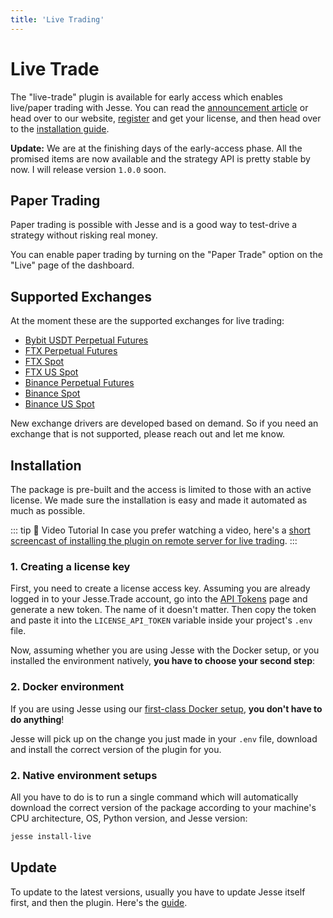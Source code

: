 ```yaml
---
title: 'Live Trading'
---
```


# Live Trade

The "live-trade" plugin is available for early access which enables live/paper trading with Jesse. You can read the [announcement article](https://jesse.trade/blog/news/the-live-trade-plugin-is-open-for-early-access) or head over to our website, [register](https://jesse.trade/register) and get your license, and then head over to the [installation guide](/docs/livetrade.html#installation). 

**Update:** We are at the finishing days of the early-access phase. All the promised items are now available and the strategy API is pretty stable by now. I will release version `1.0.0` soon.

## Paper Trading

Paper trading is possible with Jesse and is a good way to test-drive a strategy without risking real money. 

You can enable paper trading by turning on the "Paper Trade" option on the "Live" page of the dashboard. 

## Supported Exchanges

At the moment these are the supported exchanges for live trading:

- [Bybit USDT Perpetual Futures](https://jesse.trade/bybit)
- [FTX Perpetual Futures](https://ftx.com/trade/BTC-PERP)
- [FTX Spot](https://ftx.com/trade/BTC/USD)
- [FTX US Spot](https://ftx.us/trade/BTC/USD)
- [Binance Perpetual Futures](https://www.binance.com/en/futures/BTCUSDT)
- [Binance Spot](https://www.binance.com/en/trade/BTC_USDT?theme=dark&type=spot)
- [Binance US Spot](https://www.binance.us)

New exchange drivers are developed based on demand. So if you need an exchange that is not supported, please reach out and let me know. 

## Installation
The package is pre-built and the access is limited to those with an active license. We made sure the installation is easy and made it automated as much as possible.

::: tip 🎥 Video Tutorial
In case you prefer watching a video, here's a [short screencast of installing the plugin on remote server for live trading](https://www.youtube.com/watch?v=cUNX5FAVVYo).
:::

### 1. Creating a license key
First, you need to create a license access key. Assuming you are already logged in to your Jesse.Trade account, go into the [API Tokens](https://jesse.trade/user/api-tokens) page and generate a new token. The name of it doesn't matter. Then copy the token and paste it into the `LICENSE_API_TOKEN` variable inside your project's `.env` file.

Now, assuming whether you are using Jesse with the Docker setup, or you installed the environment natively, **you have to choose your second step**:

### 2. Docker environment
If you are using Jesse using our [first-class Docker setup](./getting-started/docker.html), **you don't have to do anything**! 

Jesse will pick up on the change you just made in your `.env` file, download and install the correct version of the plugin for you. 

### 2. Native environment setups
All you have to do is to run a single command which will automatically download the correct version of the package according to your machine's CPU architecture, OS, Python version, and Jesse version:
```sh
jesse install-live
```

## Update

To update to the latest versions, usually you have to update Jesse itself first, and then the plugin. Here's the [guide](/docs/getting-started/update.html).